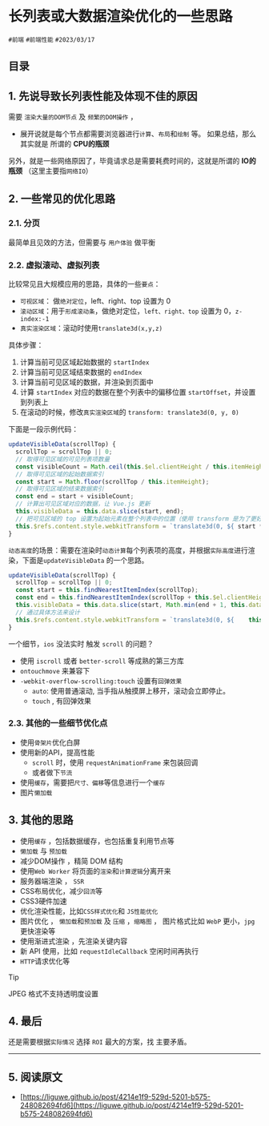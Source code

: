 
# 长列表或大数据渲染优化的一些思路


`#前端`  `#前端性能`  `#2023/03/17`  


## 目录
<!-- toc -->
 ## 1. 先说导致长列表性能及体现不佳的原因 
需要 `渲染大量的DOM节点` 及 `频繁的DOM操作` ，

- 展开说就是每个节点都需要浏览器进行`计算`、`布局`和`绘制` 等。 如果总结，那么其实就是 所谓的 **CPU的瓶颈**

另外，就是一些网络原因了，毕竟请求总是需要耗费时间的，这就是所谓的 **IO的瓶颈** （这里主要指`网络IO`） 

## 2. 一些常见的优化思路

### 2.1. 分页
最简单且见效的方法，但需要与 `用户体验` 做平衡

### 2.2. 虚拟滚动、虚拟列表
比较常见且大规模应用的思路，具体的一些`要点`：

- `可视区域`： 做`绝对定位`，left、right、top 设置为 0
- `滚动区域`：用于`形成滚动条`，做绝对定位，`left、right、top` 设置为 0，`z-index:-1`
- `真实渲染区域`：滚动时使用`translate3d(x,y,z)`

具体步骤：

1. 计算当前可见区域起始数据的 `startIndex`
2. 计算当前可见区域结束数据的 `endIndex`
3. 计算当前可见区域的数据，并渲染到页面中
4. 计算 `startIndex` 对应的数据在整个列表中的偏移位置 `startOffset`，并设置到列表上
5. 在滚动的时候，修改`真实渲染区域`的 `transform: translate3d(0, y, 0)`

下面是一段示例代码：
```javascript
updateVisibleData(scrollTop) {
  scrollTop = scrollTop || 0;
  // 取得可见区域的可见列表项数量
  const visibleCount = Math.ceil(this.$el.clientHeight / this.itemHeight); 
  // 取得可见区域的起始数据索引
  const start = Math.floor(scrollTop / this.itemHeight); 
  // 取得可见区域的结束数据索引
  const end = start + visibleCount; 
  // 计算出可见区域对应的数据，让 Vue.js 更新
  this.visibleData = this.data.slice(start, end); 
  // 把可见区域的 top 设置为起始元素在整个列表中的位置（使用 transform 是为了更好的性能）
  this.$refs.content.style.webkitTransform = `translate3d(0, ${ start * this.itemHeight }px, 0)`; 
}
```

`动态高度`的场景：需要在渲染时`动态计算`每个列表项的高度，并根据`实际高度`进行渲染，下面是`updateVisibleData` 的一个思路。
```javascript
updateVisibleData(scrollTop) {
  scrollTop = scrollTop || 0;
  const start = this.findNearestItemIndex(scrollTop);
  const end = this.findNearestItemIndex(scrollTop + this.$el.clientHeight);
  this.visibleData = this.data.slice(start, Math.min(end + 1, this.data.length));
  // 通过具体方法来设计
  this.$refs.content.style.webkitTransform = `translate3d(0, ${    this.getItemSizeAndOffset(start).offset }px, 0)`; 
}
```

一个细节，`ios` 没法实时 触发 `scroll` 的问题？

- 使用 `iscroll` 或者   `better-scroll` 等成熟的第三方库
- `ontouchmove` 来兼容下
- `-webkit-overflow-scrolling:touch` 设置有`回弹效果`
   - `auto`: 使用普通滚动, 当手指从触摸屏上移开，滚动会立即停止。
   - `touch` , 有回弹效果

### 2.3. 其他的一些细节优化点

- 使用`骨架片`优化白屏
- 使用新的API，提高性能
   - `scroll` 时，使用 `requestAnimationFrame` 来包装回调
   - 或者做下`节流`
- 使用`缓存`，需要把`尺寸、偏移`等信息进行一个`缓存` 
- 图片`懒加载`

## 3. 其他的思路

- 使用`缓存` ，包括数据缓存，也包括重复利用节点等
- `懒加载` 与 `预加载`
- 减少DOM操作 ，精简 DOM 结构
- 使用`Web Worker`  将页面的`渲染`和`计算逻辑`分离开来
- 服务器端渲染 ， `SSR` 
- CSS布局优化，减少`回流`等 
- CSS3硬件加速
- 优化渲染性能，比如`CSS样式优化`和 `JS性能优化`
- 图片优化 ， `懒加载`和`预加载` 及 `压缩` ，`缩略图` ， 图片格式比如 `WebP` 更小，`jpg` 更快渲染等
- 使用渐进式渲染 ，先渲染关键内容
- 新 API 使用，比如 `requestIdleCallback` 空闲时间再执行
- `HTTP`请求优化等

> [!tip]
  JPEG 格式不支持透明度设置

## 4. 最后
还是需要根据`实际情况` 选择 `ROI` 最大的方案，找 主要矛盾。

---

## 5. 阅读原文

- [https://liguwe.github.io/post/4214e1f9-529d-5201-b575-248082694fd6](https://liguwe.github.io/post/4214e1f9-529d-5201-b575-248082694fd6)
